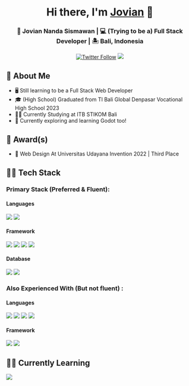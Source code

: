 <div align="center"  style="margin-bottom:1rem">
  <h1>Hi there, I'm <a href="https://github.com/JovianNanda" target="_blank">Jovian</a> 👋</h1>
  <h3>👦 Jovian Nanda Sismawan | 💻 (Trying to be a) Full Stack Developer | 🏝️ Bali, Indonesia </h3>
</div>
 
<p align="center">
   <a href="https://www.instagram.com/joviannandaa/" target="_blank"><img alt="Twitter Follow" src="https://img.shields.io/badge/Instagram-E4405F?style=for-the-badge&logo=instagram&logoColor=white&label=@joviannandaa"></a>
  <img src="https://komarev.com/ghpvc/?username=JovianNanda&style=for-the-badge">
</p>
    
## :book: About Me
- 🖥 Still learning to be a Full Stack Web Developer
- 🎓 (High School) Graduated from TI Bali Global Denpasar Vocational High School 2023
- 🧑‍🎓 Currently Studying at ITB STIKOM Bali
- 🤖 Currently exploring and learning Godot too!

## :medal_sports: Award(s)
- 🥉 Web Design At Universitas Udayana Invention 2022 | Third Place

## 👨‍💻 Tech Stack
<div style="flex">
  <h3>Primary Stack (Preferred & Fluent):</h3>
  <div>
    <h4>Languages</h4>
    <img src="https://img.shields.io/badge/JavaScript-F7DF1E.svg?style=for-the-badge&logo=JavaScript&logoColor=black" id="js">
    <img src="https://img.shields.io/badge/PHP-777BB4.svg?style=for-the-badge&logo=PHP&logoColor=white" id="php">
  </div>

  <div>
    <h4>Framework</h4>
    <img src="https://img.shields.io/badge/Vue.js-4FC08D.svg?style=for-the-badge&logo=vuedotjs&logoColor=white" id="vue">
    <img src="https://img.shields.io/badge/Laravel-FF2D20.svg?style=for-the-badge&logo=Laravel&logoColor=white" id="laravel">
    <img src="https://img.shields.io/badge/Express-000000.svg?style=for-the-badge&logo=Express&logoColor=white" id="express">
    <img src="https://img.shields.io/badge/Nuxt-00DC82.svg?style=for-the-badge&logo=Nuxt&logoColor=white" id="nuxt">
  </div>

  <div>
    <h4>Database</h4>
    <img src="https://img.shields.io/badge/MySQL-4479A1.svg?style=for-the-badge&logo=MySQL&logoColor=white" id="mysql">
    <img src="https://img.shields.io/badge/PostgreSQL-4169E1.svg?style=for-the-badge&logo=PostgreSQL&logoColor=white" id="postgre">
  </div>
</div>

<div style="flex">
  <h3>Also Experienced With (But not fluent) :</h3>
  <div>
    <h4>Languages</h4>
    <img src="https://img.shields.io/badge/TypeScript-3178C6.svg?style=for-the-badge&logo=TypeScript&logoColor=white" id="ts">
    <img src="https://img.shields.io/badge/java-%23ed8b00.svg?logo=openjdk&logoColor=white&style=for-the-badge" id="java">
    <img src="https://img.shields.io/badge/C++-00599C.svg?style=for-the-badge&logo=C++&logoColor=white" id="java">
    <img src="https://img.shields.io/badge/Python-3776AB.svg?style=for-the-badge&logo=Python&logoColor=white" id="python">
  </div>

  <div>
    <h4>Framework</h4>
    <img src="https://img.shields.io/badge/React-61DAFB.svg?style=for-the-badge&logo=React&logoColor=black" id="react">
    <img src="https://img.shields.io/badge/Next.js-000000.svg?style=for-the-badge&logo=nextdotjs&logoColor=white" id="next">
  </div>
</div>

## 🧑‍🎓 Currently Learning
<div style="flex">
    <img src="https://img.shields.io/badge/Godot%20Engine-478CBF.svg?style=for-the-badge&logo=Godot-Engine&logoColor=white" id="godot">
</div>
